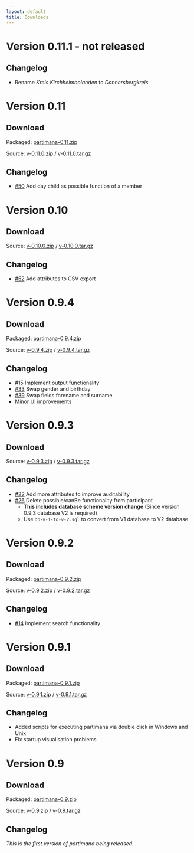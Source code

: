 ```yaml
---
layout: default
title: Downloads
---
```


# Version 0.11.1 - not released
## Changelog
* Rename *Kreis Kirchheimbolanden* to *Donnersbergkreis*

# Version 0.11
## Download
Packaged: [partimana-0.11.zip](https://github.com/croesch/partimana/releases/download/v-0.11.0/partimana-0.11.zip)

Source: [v-0.11.0.zip](https://github.com/croesch/partimana/archive/v-0.11.0.zip) /  [v-0.11.0.tar.gz](https://github.com/croesch/partimana/archive/v-0.11.0.tar.gz)

## Changelog
* [#50](https://github.com/croesch/partimana/issues/50) Add day child as possible function of a member


# Version 0.10
## Download
Source: [v-0.10.0.zip](https://github.com/croesch/partimana/archive/v-0.10.0.zip) /  [v-0.10.0.tar.gz](https://github.com/croesch/partimana/archive/v-0.10.0.tar.gz)

## Changelog
* [#52](https://github.com/croesch/partimana/issues/52) Add attributes to CSV export


# Version 0.9.4
## Download
Packaged: [partimana-0.9.4.zip](https://github.com/croesch/partimana/releases/download/v-0.9.4/partimana-0.9.4.zip)

Source: [v-0.9.4.zip](https://github.com/croesch/partimana/archive/v-0.9.4.zip) /  [v-0.9.4.tar.gz](https://github.com/croesch/partimana/archive/v-0.9.4.tar.gz)

## Changelog
* [#15](https://github.com/croesch/partimana/issues/15) Implement output functionality
* [#33](https://github.com/croesch/partimana/issues/33) Swap gender and birthday
* [#39](https://github.com/croesch/partimana/issues/39) Swap fields forename and surname
* Minor UI improvements


# Version 0.9.3
## Download
Source: [v-0.9.3.zip](https://github.com/croesch/partimana/archive/v-0.9.3.zip) / [v-0.9.3.tar.gz](https://github.com/croesch/partimana/archive/v-0.9.3.tar.gz)

## Changelog
* [#22](https://github.com/croesch/partimana/issues/22) Add more attributes to improve auditability
* [#26](https://github.com/croesch/partimana/issues/26) Delete possible/canBe functionality from participant
  * __This includes database scheme version change__ (Since version 0.9.3 database V2 is required)
  * Use `db-v-1-to-v-2.sql` to convert from V1 database to V2 database

# Version 0.9.2
## Download
Packaged: [partimana-0.9.2.zip](https://github.com/croesch/partimana/releases/download/v-0.9.2/partimana-0.9.2.zip)

Source: [v-0.9.2.zip](https://github.com/croesch/partimana/archive/v-0.9.2.zip) /  [v-0.9.2.tar.gz](https://github.com/croesch/partimana/archive/v-0.9.2.tar.gz)

## Changelog
* [#14](https://github.com/croesch/partimana/issues/14) Implement search functionality


# Version 0.9.1
## Download
Packaged: [partimana-0.9.1.zip](https://github.com/croesch/partimana/releases/download/v-0.9.1/partimana-0.9.1.zip)

Source: [v-0.9.1.zip](https://github.com/croesch/partimana/archive/v-0.9.1.zip) /  [v-0.9.1.tar.gz](https://github.com/croesch/partimana/archive/v-0.9.1.tar.gz)

## Changelog
* Added scripts for executing partimana via double click in Windows and Unix
* Fix startup visualisation problems


# Version 0.9
## Download
Packaged: [partimana-0.9.zip](https://github.com/croesch/partimana/releases/download/v-0.9/partimana-0.9.zip)

Source: [v-0.9.zip](https://github.com/croesch/partimana/archive/v-0.9.zip) /  [v-0.9.tar.gz](https://github.com/croesch/partimana/archive/v-0.9.tar.gz)

## Changelog
*This is the first version of partimana being released.*
